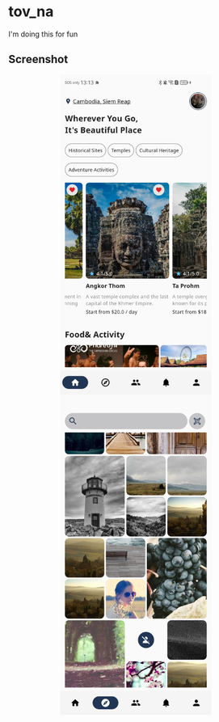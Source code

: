 # tov_na
I'm doing this for fun

## Screenshot

<div style="text-align:center; width: 100%;">
    <img src="assets/screenshot/tovna_home.jpg" width="300" height="auto" align="center">
    <img src="assets/screenshot/tovna_explore.jpg" width="300" height="auto" align="center">
</div>
